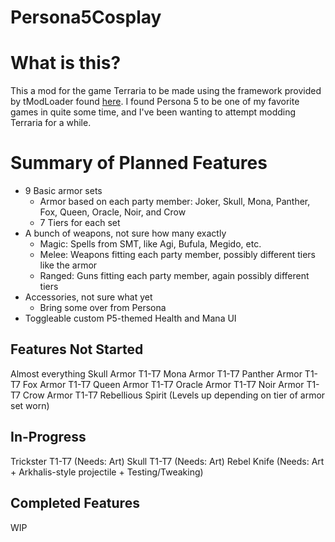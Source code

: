 # Persona5Cosplay
# What is this?
This a mod for the game Terraria to be made using the framework provided by tModLoader found [here](https://forums.terraria.org/index.php?threads/1-3-tmodloader-a-modding-api.23726/).
I found Persona 5 to be one of my favorite games in quite some time, and I've been wanting to attempt modding Terraria for a while.

# Summary of Planned Features
- 9 Basic armor sets
   - Armor based on each party member: Joker, Skull, Mona, Panther, Fox, Queen, Oracle, Noir, and Crow
   - 7 Tiers for each set
- A bunch of weapons, not sure how many exactly
   - Magic: Spells from SMT, like Agi, Bufula, Megido, etc.
   - Melee: Weapons fitting each party member, possibly different tiers like the armor
   - Ranged: Guns fitting each party member, again possibly different tiers
- Accessories, not sure what yet
   - Bring some over from Persona
- Toggleable custom P5-themed Health and Mana UI

## Features Not Started
Almost everything
Skull Armor T1-T7
Mona Armor T1-T7
Panther Armor T1-T7
Fox Armor T1-T7
Queen Armor T1-T7
Oracle Armor T1-T7
Noir Armor T1-T7
Crow Armor T1-T7
Rebellious Spirit (Levels up depending on tier of armor set worn)

## In-Progress
Trickster T1-T7 (Needs: Art)
Skull T1-T7 (Needs: Art)
Rebel Knife (Needs: Art + Arkhalis-style projectile + Testing/Tweaking)

## Completed Features
WIP
